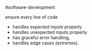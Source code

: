 
#software-development 

ensure every line of code
- handles expected inputs properly
- handles unexpected inputs properly
- has graceful error handling, 
- handles edge cases (extremes).